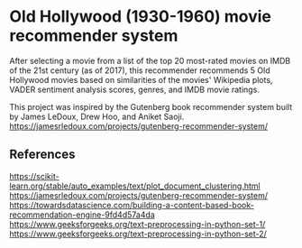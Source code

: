 # Old Hollywood (1930-1960) movie recommender system
After selecting a movie from a list of the top 20 most-rated movies on IMDB of the 21st century (as of 2017), this recommender recommends 5 Old Hollywood movies based on similarities of the movies' Wikipedia plots, VADER sentiment analysis scores, genres, and IMDB movie ratings.

This project was inspired by the Gutenberg book recommender system built by James LeDoux, Drew Hoo, and Aniket Saoji.
https://jamesrledoux.com/projects/gutenberg-recommender-system/


## References
https://scikit-learn.org/stable/auto_examples/text/plot_document_clustering.html
https://jamesrledoux.com/projects/gutenberg-recommender-system/
https://towardsdatascience.com/building-a-content-based-book-recommendation-engine-9fd4d57a4da
https://www.geeksforgeeks.org/text-preprocessing-in-python-set-1/
https://www.geeksforgeeks.org/text-preprocessing-in-python-set-2/
